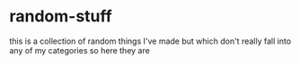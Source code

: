 # random-stuff
this is a collection of random things I've made but which don't really fall into any of my categories so here they are
